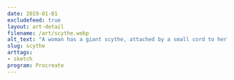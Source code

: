 ```yaml
---
date: 2019-01-01
excludefeed: true
layout: art-detail
filename: /art/scythe.webp
alt_text: "A woman has a giant scythe, attached by a small cord to her belt. She poses it, looking like an attack."
slug: scythe
arttags:
- sketch
program: Procreate
---
```

